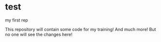 # test
my first rep


This repository will contain some code for my training!
And much more!
But no one will see the changes here!
